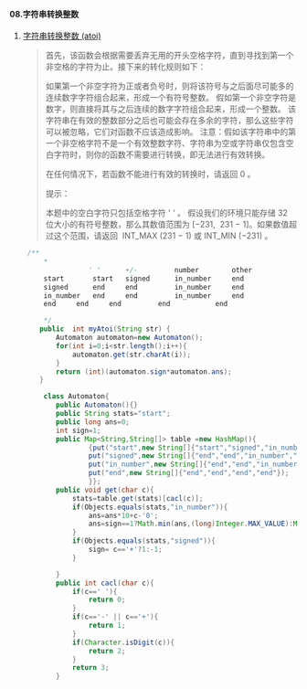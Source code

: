 #### 08.字符串转换整数

1. [字符串转换整数 (atoi)](https://leetcode-cn.com/problems/string-to-integer-atoi/)

   > 首先，该函数会根据需要丢弃无用的开头空格字符，直到寻找到第一个非空格的字符为止。接下来的转化规则如下：
   >
   > 如果第一个非空字符为正或者负号时，则将该符号与之后面尽可能多的连续数字字符组合起来，形成一个有符号整数。
   > 假如第一个非空字符是数字，则直接将其与之后连续的数字字符组合起来，形成一个整数。
   > 该字符串在有效的整数部分之后也可能会存在多余的字符，那么这些字符可以被忽略，它们对函数不应该造成影响。
   > 注意：假如该字符串中的第一个非空格字符不是一个有效整数字符、字符串为空或字符串仅包含空白字符时，则你的函数不需要进行转换，即无法进行有效转换。
   >
   > 在任何情况下，若函数不能进行有效的转换时，请返回 0 。
   >
   > 提示：
   >
   > 本题中的空白字符只包括空格字符 ' ' 。
   > 假设我们的环境只能存储 32 位大小的有符号整数，那么其数值范围为 [−231,  231 − 1]。如果数值超过这个范围，请返回  INT_MAX (231 − 1) 或 INT_MIN (−231) 。
   >
   > 

   

   ```  java
    /**
        *
                   ' '	    +/-	        number	      other
        start	    start	signed	    in_number	  end
        signed	    end	    end	        in_number	  end
        in_number	end	    end	        in_number	  end
        end	    end	    end	        end	          end
   
        */
       public  int myAtoi(String str) {
           Automaton automaton=new Automaton();
           for(int i=0;i<str.length();i++){
               automaton.get(str.charAt(i));
           }
           return (int)(automaton.sign*automaton.ans);
       }
   
        class Automaton{
           public Automaton(){}
           public String stats="start";
           public long ans=0;
           int sign=1;
           public Map<String,String[]> table =new HashMap(){
                   {put("start",new String[]{"start","signed","in_number","end"});
                   put("signed",new String[]{"end","end","in_number","end"});
                   put("in_number",new String[]{"end","end","in_number","end"});
                   put("end",new String[]{"end","end","end","end"});
                   }};
           public void get(char c){
               stats=table.get(stats)[cacl(c)];
               if(Objects.equals(stats,"in_number")){
                   ans=ans*10+c-'0';
                   ans=sign==1?Math.min(ans,(long)Integer.MAX_VALUE):Math.min(ans,-(long)Integer.MIN_VALUE);
               }
               if(Objects.equals(stats,"signed")){
                   sign= c=='+'?1:-1;
               }
   
           }
           public int cacl(char c){
               if(c==' '){
                   return 0;
               }
               if(c=='-' || c=='+'){
                   return 1;
               }
               if(Character.isDigit(c)){
                   return 2;
               }
               return 3;
           }
   ```

   
